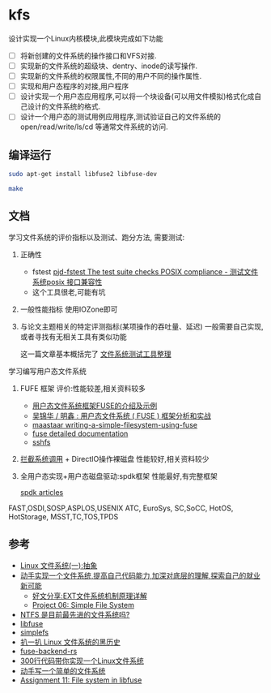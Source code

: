 # kfs

设计实现一个Linux内核模块,此模块完成如下功能

- [ ] 将新创建的文件系统的操作接口和VFS对接.
- [ ] 实现新的文件系统的超级块、dentry、inode的读写操作.
- [ ] 实现新的文件系统的权限属性,不同的用户不同的操作属性.
- [ ] 实现和用户态程序的对接,用户程序
- [ ] 设计实现一个用户态应用程序,可以将一个块设备(可以用文件模拟)格式化成自己设计的文件系统的格式.
- [ ] 设计一个用户态的测试用例应用程序,测试验证自己的文件系统的open/read/write/ls/cd 等通常文件系统的访问.

## 编译运行

```bash
sudo apt-get install libfuse2 libfuse-dev
```

```bash
make
```

## 文档

学习文件系统的评价指标以及测试、跑分方法, 需要测试:
1. 正确性
   - fstest [pjd-fstest The test suite checks POSIX compliance - 测试文件系统posix 接口兼容性](https://www.cnblogs.com/xuyaowen/p/pjd-fstest.html)
   - 这个工具很老,可能有坑
2. 一般性能指标
   使用IOZone即可
3. 与论文主题相关的特定评测指标(某项操作的吞吐量、延迟)
   一般需要自己实现,或者寻找有无相关工具有类似功能
   
   这一篇文章基本概括完了 [文件系统测试工具整理](https://www.cnblogs.com/xuyaowen/p/filesystem-test-suites.html)

学习编写用户态文件系统

1. FUFE 框架
   评价:性能较差,相关资料较多
   - [用户态文件系统框架FUSE的介绍及示例](https://zhuanlan.zhihu.com/p/59354174)
   - [吴锦华 / 明鑫 : 用户态文件系统 ( FUSE ) 框架分析和实战](https://cloud.tencent.com/developer/article/1006138)
   - [maastaar writing-a-simple-filesystem-using-fuse](https://www.maastaar.net/fuse/linux/filesystem/c/2016/05/21/writing-a-simple-filesystem-using-fuse/)
   - [fuse detailed documentation](https://stackoverflow.com/questions/15604191/fuse-detailed-documentation)
   - [sshfs](https://github.com/libfuse/sshfs)
2. [拦截系统调用](https://github.com/pmem/syscall_intercept) + DirectIO操作裸磁盘
   性能较好,相关资料较少
3. 全用户态实现+用户态磁盘驱动:spdk框架
   性能最好,有完整框架

   [spdk articles](https://spdk.io/cn/articles/)

FAST,OSDI,SOSP,ASPLOS,USENIX ATC, EuroSys, SC,SoCC, HotOS, HotStorage, MSST,TC,TOS,TPDS

## 参考

- [Linux 文件系统(一):抽象](https://www.bilibili.com/video/BV1jM411W7jV)
- [动手实现一个文件系统,提高自己代码能力,加深对底层的理解,探索自己的就业新可能](https://www.bilibili.com/video/BV1eV411A7gw)
  - [好文分享:EXT文件系统机制原理详解](https://www.51cto.com/article/603104.html)
  - [Project 06: Simple File System](https://www3.nd.edu/~pbui/teaching/cse.30341.fa19/project06.html)
- [NTFS 是目前最先进的文件系统吗?](https://www.zhihu.com/question/20619659)
- [libfuse](https://github.com/libfuse/libfuse)
- [simplefs](https://github.com/sysprog21/simplefs)
- [扒一扒 Linux 文件系统的黑历史](https://zhuanlan.zhihu.com/p/28828826)
- [fuse-backend-rs](https://github.com/cloud-hypervisor/fuse-backend-rs)
- [300行代码带你实现一个Linux文件系统](https://zhuanlan.zhihu.com/p/579011810)
- [动手写一个简单的文件系统](https://www.jianshu.com/p/8966d121263b)
- [Assignment 11: File system in libfuse](https://course.ccs.neu.edu/cs3650sp22/a11.html)